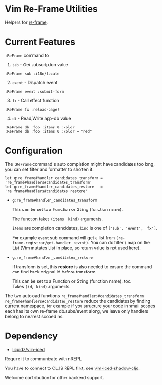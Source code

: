 Vim Re-Frame Utilities
======================

Helpers for [re-frame][].



Current Features
================

`:ReFrame` command to

1. `sub` - Get subscription value

  ```vim
  :ReFrame sub :i18n/locale
  ```

2. `event` - Dispatch event

  ```vim
  :ReFrame event :submit-form
  ```

3. `fx` - Call effect function

  ```vim
  :ReFrame fx :reload-page!
  ```

4. `db` - Read/Write app-db value

  ```vim
  :ReFrame db :foo :items 0 :color
  :ReFrame db :foo :items 0 :color = "red"
  ```



Configuration
=============

The `:ReFrame` command's auto completion might have candidates too long, you
can set filter and formatter to shorten it.

```vim
let g:re_frame#handler_candidates_transform = 're_frame#handlers#candidates_transform'
let g:re_frame#handler_candidates_restore   = 're_frame#handlers#candidates_restore'
```

- `g:re_frame#handler_candidates_transform`

  This can be set to a Function or String (function name).

  The function takes `(items, kind)` arguments.

  `items` are completion candidates, `kind` is one of `['sub', 'event', 'fx']`.

  For example `event` sub command will get a list from
  `(re-frame.registrar/get-handler :event)`.
  You can do filter / map on the List (Vim mutates List in place, so return
  value is not used here).

- `g:re_frame#handler_candidates_restore`

  If transform is set, this **restore** is also needed to ensure the command
  can find back original id before transform.

  This can be set to a Function or String (function name), too.  
  Takes `(id, kind)` arguments.

The two autoload functions
`re_frame#handlers#candidates_transform`
`re_frame#handlers#candidates_restore`
reduce the candidates by finding current namespace, for example if you
structure your code in small scopes each has its own re-frame db/subs/event
along, we leave only handlers belong to nearest scoped ns. 



Dependency
==========

- [liquidz/vim-iced][vim-iced]

Require it to communicate with nREPL.

You have to connect to CLJS REPL first, see [vim-iced-shadow-cljs][].

Welcome contribution for other backend support.
  


[re-frame]: https://github.com/day8/re-frame
[vim-iced]: https://github.com/liquidz/vim-iced
[vim-iced-shadow-cljs]: https://liquidz.github.io/vim-iced/#clojurescript_shadow_cljs
